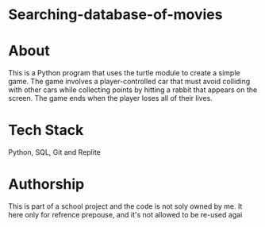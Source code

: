 # Searching-database-of-movies
# About
This is a Python program that uses the turtle module to create a simple game. The game involves a player-controlled car that must avoid colliding with other cars while collecting points by hitting a rabbit that appears on the screen. The game ends when the player loses all of their lives.
# Tech Stack
Python, SQL, Git and Replite
# Authorship
This is part of a school project and the code is not soly owned by me. It here only for refrence prepouse, and it's not allowed to be re-used agai

